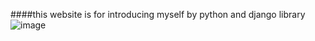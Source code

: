 ####this website is for introducing myself by python and django library
![image](https://user-images.githubusercontent.com/31798849/188565311-ee5b43a6-0c72-433c-ad58-5dcc389e566f.png)
